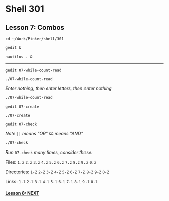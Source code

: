 # Shell 301
## Lesson 7: Combos

`cd ~/Work/Pinker/shell/301`

`gedit &`

`nautilus . &`
___

`gedit 07-while-count-read`

`./07-while-count-read`

*Enter nothing, then enter letters, then enter nothing*

`./07-while-count-read`

`gedit 07-create`

`./07-create`

`gedit 07-check`

*Note* `||` *means "OR"* `&&` *means "AND"*

`./07-check`

*Run* `07-check` *many times, consider these:*

Files: `1.z` `2.z` `3.z` `4.z` `5.z` `6.z` `7.z` `8.z` `9.z` `0.z`

Directories: `1-Z` `2-Z` `3-Z` `4-Z` `5-Z` `6-Z` `7-Z` `8-Z` `9-Z` `0-Z`

Links: `1.l` `2.l` `3.l` `4.l` `5.l` `6.l` `7.l` `8.l` `9.l` `0.l`

#### [Lesson 8: NEXT](https://github.com/inkVerb/pinker/blob/master/301-shell/Lesson-08.md)
